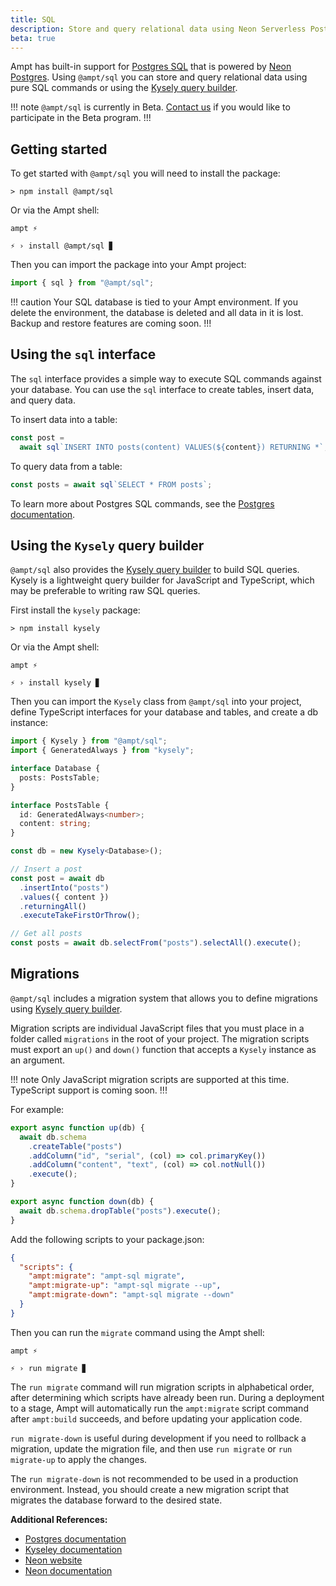 ```yaml
---
title: SQL
description: Store and query relational data using Neon Serverless Postgres.
beta: true
---
```


Ampt has built-in support for [Postgres SQL][postgres-docs] that is powered by [Neon Postgres][neon-website]. Using `@ampt/sql` you can store and query relational data using pure SQL commands or using the [Kysely query builder][kysely-docs].

!!! note
`@ampt/sql` is currently in Beta. [Contact us][contact-us] if you would like to participate in the Beta program.
!!!

## Getting started

To get started with `@ampt/sql` you will need to install the package:

```terminal title=Terminal, class="no-margin"
> npm install @ampt/sql
```

Or via the Ampt shell:

```terminal title=Terminal, class="no-margin", copy=false
ampt ⚡

⚡ › install @ampt/sql ▊
```

Then you can import the package into your Ampt project:

```typescript title=src/index.ts
import { sql } from "@ampt/sql";
```

!!! caution
Your SQL database is tied to your Ampt environment. If you delete the environment, the database is deleted and all data in it is lost. Backup and restore features are coming soon.
!!!

## Using the `sql` interface

The `sql` interface provides a simple way to execute SQL commands against your database. You can use the `sql` interface to create tables, insert data, and query data.

To insert data into a table:

```typescript title=src/index.ts
const post =
  await sql`INSERT INTO posts(content) VALUES(${content}) RETURNING *`;
```

To query data from a table:

```typescript title=src/index.ts
const posts = await sql`SELECT * FROM posts`;
```

To learn more about Postgres SQL commands, see the [Postgres documentation][postgres-docs].

## Using the `Kysely` query builder

`@ampt/sql` also provides the [Kysely query builder][kysely-docs] to build SQL queries. Kysely is a lightweight query builder for JavaScript and TypeScript, which may be preferable to writing raw SQL queries.

First install the `kysely` package:

```terminal title=Terminal, class="no-margin"
> npm install kysely
```

Or via the Ampt shell:

```terminal title=Terminal, class="no-margin", copy=false
ampt ⚡

⚡ › install kysely ▊
```

Then you can import the `Kysely` class from `@ampt/sql` into your project, define TypeScript interfaces for your database and tables, and create a db instance:

```typescript title=src/index.ts
import { Kysely } from "@ampt/sql";
import { GeneratedAlways } from "kysely";

interface Database {
  posts: PostsTable;
}

interface PostsTable {
  id: GeneratedAlways<number>;
  content: string;
}

const db = new Kysely<Database>();

// Insert a post
const post = await db
  .insertInto("posts")
  .values({ content })
  .returningAll()
  .executeTakeFirstOrThrow();

// Get all posts
const posts = await db.selectFrom("posts").selectAll().execute();
```

## Migrations

`@ampt/sql` includes a migration system that allows you to define migrations using [Kysely query builder][kysely-docs].

Migration scripts are individual JavaScript files that you must place in a folder called `migrations` in the root of your project. The migration scripts must export an `up()` and `down()` function that accepts a `Kysely` instance as an argument.

!!! note
Only JavaScript migration scripts are supported at this time. TypeScript support is coming soon.
!!!

For example:

```javascript title=migrations/0001_create-posts-table.js
export async function up(db) {
  await db.schema
    .createTable("posts")
    .addColumn("id", "serial", (col) => col.primaryKey())
    .addColumn("content", "text", (col) => col.notNull())
    .execute();
}

export async function down(db) {
  await db.schema.dropTable("posts").execute();
}
```

Add the following scripts to your package.json:

```json title=package.json
{
  "scripts": {
    "ampt:migrate": "ampt-sql migrate",
    "ampt:migrate-up": "ampt-sql migrate --up",
    "ampt:migrate-down": "ampt-sql migrate --down"
  }
}
```

Then you can run the `migrate` command using the Ampt shell:

```terminal title=Terminal, class="no-margin", copy=false
ampt ⚡

⚡ › run migrate ▊
```

The `run migrate` command will run migration scripts in alphabetical order, after determining which scripts have already been run. During a deployment to a stage, Ampt will automatically run the `ampt:migrate` script command after `ampt:build` succeeds, and before updating your application code.

`run migrate-down` is useful during development if you need to rollback a migration, update the migration file, and then use `run migrate` or `run migrate-up` to apply the changes.

The `run migrate-down` is not recommended to be used in a production environment. Instead, you should create a new migration script that migrates the database forward to the desired state.

**Additional References:**

- [Postgres documentation][postgres-docs]
- [Kyseley documentation][kysely-docs]
- [Neon website][neon-website]
- [Neon documentation][neon-docs]

[postgres-docs]: https://www.postgresql.org/docs/
[kysely-docs]: https://kysely.dev/docs/intro
[neon-website]: https://neon.tech/
[neon-docs]: https://neon.tech/docs/introduction/about
[contact-us]: https://getampt.com/contact
